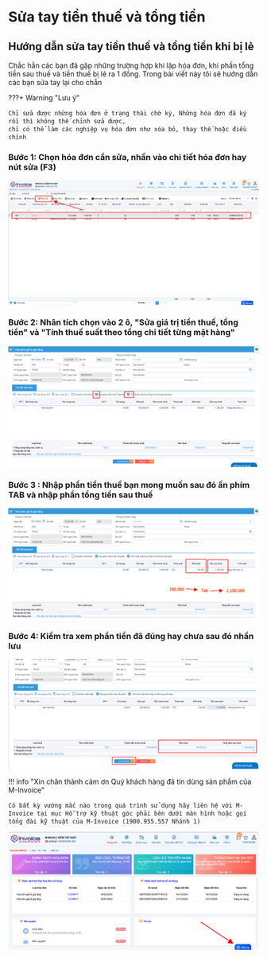 # **Sửa tay tiền thuế và tổng tiền**

## **Hướng dẫn sửa tay tiền thuế và tổng tiền khi bị lẻ**

<!-- ### with pip <small>recommended</small> { #with-pip data-toc-label="with pip" } -->

Chắc hẳn các bạn đã gặp những trường hợp khi lập hóa đơn, khi phần tổng tiền sau thuế và tiền thuế bị lẻ ra 1 đồng. Trong bài viết này tôi sẽ hướng dẫn các bạn sửa tay lại cho chẵn

???+ Warning "Lưu ý"

    Chỉ sửa được những hóa đơn ở trạng thái chờ ký, Những hóa đơn đã ký rồi thì không thế chỉnh sửa được,
    chỉ có thể làm các nghiệp vụ hóa đơn như xóa bỏ, thay thế hoặc điều chỉnh

### Bước 1: Chọn hóa đơn cần sửa, nhấn vào chi tiết hóa đơn hay nút sửa (F3)

[![Hình 1]][Hình 1]

[Hình 1]: ../../assets/images/invoice1/1.0_suaTienBangTay_1.png

### Bước 2: Nhân tích chọn vào 2 ô, "Sửa giá trị tiền thuế, tổng tiền" và "Tính thuế suất theo tổng chi tiết từng mặt hàng"

[![Hình 2]][Hình 2]

[Hình 2]: ../../assets/images/invoice1/1.0_suaTienBangTay_2.png

### Bước 3 : Nhập phần tiền thuế bạn mong muốn sau đó ấn phím TAB và nhập phần tổng tiền sau thuế

[![Hình 3]][Hình 3]

[Hình 3]: ../../assets/images/invoice1/1.0_suaTienBangTay_3.png

### Bước 4: Kiểm tra xem phần tiền đã đúng hay chưa sau đó nhấn lưu

[![Hình 4]][Hình 4]

[Hình 4]: ../../assets/images/invoice1/1.0_suaTienBangTay_4.png

!!! info "Xin chân thành cảm ơn Quý khách hàng đã tin dùng sản phẩm của M-Invoice"

    Có bất kỳ vướng mắc nào trong quá trình sử dụng hãy liên hệ với M-Invoice tại mục Hỗ trợ kỹ thuật góc phải bên dưới màn hình hoặc gọi tổng đài kỹ thuật của M-Invoice (1900.955.557 Nhánh 1)

![Hình 5](../../assets/images/invoice1/1.0_suaTienBangTay_5.png)
